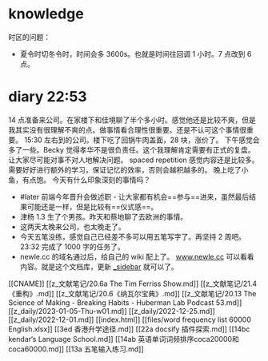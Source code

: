 # knowledge

时区的问题：
- 夏令时切冬令时，时间会多 3600s。也就是时间往回调 1 小时。7 点改到 6 点。


# diary 22:53
14 点准备来公司。在家楼下和佳境聊了半个多小时。感觉他还是比较不爽，但是我其实没有很理解不爽的点。做事情看合理性很重要。还是不认可这个事情很重要。
15:30 左右到的公司。楼下吃了回锅牛肉盖面，28 块，涨价了。
下午感觉会多了一些。Becky 觉得孝华不是很负责任。这个我理解肯定需要有正式的复盘。让大家尽可能对事不对人地解决问题。
spaced repetition 感觉内容还是比较多。需要好好进行额外的学习，保证记忆的效率，否则会越积越多的。
晚上吃了小鱼，有点饱。
今天有什么印象深刻的事情吗？
- #later 前端今年晋升会做述职 - 让大家都有机会==参与==进来，虽然最后结果可能还是一样，但是比较有==仪式感==。
- 津杨 1.3 生了个男孩。昨天和蔡地聊了去欧洲的事情。
- 这两天太晚来公司，也太晚走了。
- 今天五笔没练，感觉自己已经差不多可以用五笔写字了。再坚持 2 周吧。  23:32 完成了 1000 字的任务了。
- newle.cc 的域名通过后，给自己的 wiki 配上了。 www.newle.cc 可以看看内容。就是这个文档库，更新 [_sidebar](_sidebar.md) 就可以了。




[[CNAME]]
[[z_文献笔记/20.6a The Tim Ferriss Show.md]]
[[z_文献笔记/21.4 《重构》.md]]
[[z_文献笔记/20.6《纳瓦尔宝典》.md]]
[[z_文献笔记/20.13 The Science of Making - Breaking Habits - Huberman Lab Podcast 53.md]]
[[z_daily/2023-01-05-Thu-w01.md]]
[[z_daily/2022-12-25.md]]
[[z_daily/2022-12-01.md]]
[[index.html]]
[[files/word frequency list 60000 English.xlsx]]
[[3ed 香港升学途径.md]]
[[22a docsify 插件探索.md]]
[[14bc kendar‘s Language School.md]]
[[14ab 英语单词词频排序coca20000和coca60000.md]]
[[13a 五笔输入练习.md]]
